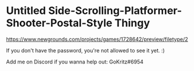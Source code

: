 # Untitled Side-Scrolling-Platformer-Shooter-Postal-Style Thingy

https://www.newgrounds.com/projects/games/1728642/preview/filetype/2

If you don't have the password, you're not allowed to see it yet. :)

Add me on Discord if you wanna help out: GoKritz#6954